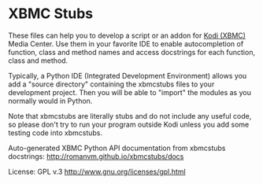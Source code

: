 XBMC Stubs
==========

These files can help you to develop a script or an addon for [Kodi (XBMC)](http://kodi.tv/) Media Center.
Use them in your favorite IDE to enable autocompletion of function, class and method names and access docstrings
for each function, class and method.

Typically, a Python IDE (Integrated Development Environment) allows you add a "source directory" containing
the xbmcstubs files to your development project. Then you will be able to "import" the modules as you normally would
in Python.

Note that xbmcstubs are literally stubs and do not include any useful code,
so please don't try to run your program outside Kodi unless you add some testing code into xbmcstubs.

Auto-generated XBMC Python API documentation from xbmcstubs docstrings: http://romanvm.github.io/xbmcstubs/docs

License: GPL v.3 http://www.gnu.org/licenses/gpl.html
